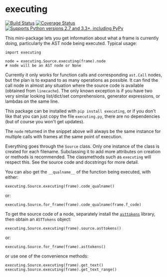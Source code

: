 # executing

[![Build Status](https://travis-ci.org/alexmojaki/executing.svg?branch=master)](https://travis-ci.org/alexmojaki/executing) [![Coverage Status](https://coveralls.io/repos/github/alexmojaki/executing/badge.svg?branch=master)](https://coveralls.io/github/alexmojaki/executing?branch=master) [![Supports Python versions 2.7 and 3.3+, including PyPy](https://img.shields.io/pypi/pyversions/executing.svg)](https://pypi.python.org/pypi/executing)

This mini-package lets you get information about what a frame is currently doing, particularly the AST node being executed. Typical usage:

    import executing

    node = executing.Source.executing(frame).node
    # node will be an AST node or None

Currently it only works for function calls and corresponding `ast.Call` nodes, but the plan is to expand to as many operations as possible. It can find the call node in almost any situation where the source code is available (obtained from `linecache`). The only known exception is if you have two very similar looking list/dict/set comprehensions, generator expressions, or lambdas on the same line.

This package can be installed with `pip install executing`, or if you don't like that you can just copy the file `executing.py`, there are no dependencies (but of course you won't get updates).

The `node` returned in the snippet above will always be the same instance
for multiple calls with frames at the same point of execution.

Everything goes through the `Source` class. Only one instance of the class is created for each filename. Subclassing it to add more attributes on creation or methods is recommended. The classmethods such as `executing` will respect this. See the source code and docstrings for more detail.

You can also get the `__qualname__` of the function being executed, with either:

    executing.Source.executing(frame).code_qualname()

or:

    executing.Source.for_frame(frame).code_qualname(frame.f_code)

To get the source code of a node, separately install the [`asttokens`](https://github.com/gristlabs/asttokens) library, then obtain an `ASTTokens` object:

    executing.Source.executing(frame).source.asttokens()

or:

    executing.Source.for_frame(frame).asttokens()

or use one of the convenience methods:

    executing.Source.executing(frame).get_text()
    executing.Source.executing(frame).get_text_range()
